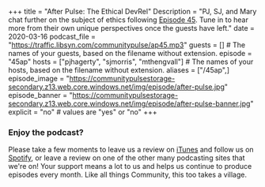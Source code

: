 +++
title = "After Pulse: The Ethical DevRel"
Description = "PJ, SJ, and Mary chat further on the subject of ethics following [Episode 45](/45-ethics/). Tune in to hear more from their own unique perspectives once the guests have left."
date = 2020-03-16
podcast_file = "https://traffic.libsyn.com/communitypulse/ap45.mp3"
guests = [] # The names of your guests, based on the filename without extension.
episode = "45ap"
hosts = ["pjhagerty", "sjmorris", "mthengvall"] # The names of your hosts, based on the filename without extension.
aliases = ["/45ap",]
episode_image = "https://communitypulsestorage-secondary.z13.web.core.windows.net/img/episode/after-pulse.jpg"
episode_banner = "https://communitypulsestorage-secondary.z13.web.core.windows.net/img/episode/after-pulse-banner.jpg"
explicit = "no" # values are "yes" or "no"
+++

### Enjoy the podcast?
Please take a few moments to leave us a review on [iTunes](https://itunes.apple.com/us/podcast/community-pulse/id1218368182?mt=2) and follow us on [Spotify](https://open.spotify.com/show/3I7g5WfMSgpWu38zZMjet?si=565TMb81SaWwrJYbAIeOxQ), or leave a review on one of the other many podcasting sites that we're on! Your support means a lot to us and helps us continue to produce episodes every month. Like all things Community, this too takes a village.
